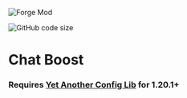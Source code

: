 ![Forge Mod](https://img.shields.io/badge/modloader-forge&neoforge-eeeeee)

![GitHub code size](https://img.shields.io/github/languages/code-size/mrbuilder1961/ChatPatches)


# Chat Boost
### Requires [Yet Another Config Lib](https://modrinth.com/mod/yacl/versions?l=fabric&c=release) for 1.20.1+

